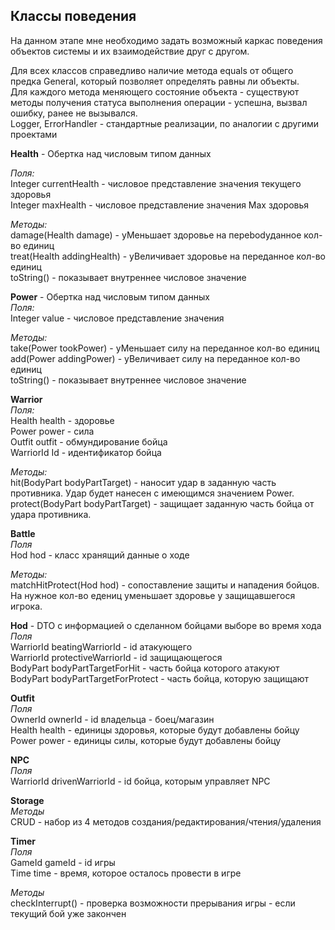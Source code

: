 ## Классы поведения
На данном этапе мне необходимо задать возможный каркас поведения объектов системы и их взаимодействие друг с другом.  

Для всех классов справедливо наличие метода equals от общего предка General, который позволяет определять равны ли объекты.   
Для каждого метода меняющего состояние объекта - существуют методы получения статуса выполнения операции - успешна, вызвал ошибку, ранее не вызывался.  
Logger, ErrorHandler - стандартные реализации, по аналогии с другими проектами  

**Health** - Обертка над числовым типом данных  

*Поля:*  
Integer currentHealth - числовое представление значения текущего здоровья  
Integer maxHealth - числовое представление значения Мах здоровья  
 
*Методы:*   
damage(Health damage) - уМеньшает здоровье на переbodyданное кол-во единиц  
treat(Health addingHealth) - уВеличивает здоровье на переданное кол-во единиц    
toString() - показывает внутреннее числовое значение     

**Power** - Обертка над числовым типом данных      
*Поля:*    
Integer value - числовое представление значения  

*Методы:*    
take(Power tookPower) - уМеньшает силу на переданное кол-во единиц  
add(Power addingPower) - уВеличивает силу на переданное кол-во единиц    
toString() - показывает внутреннее числовое значение   

**Warrior**  
*Поля:*    
Health health  - здоровье  
Power power    - сила  
Outfit outfit - обмундирование бойца     
WarriorId Id - идентификатор бойца    
  
*Методы:*     
hit(BodyPart bodyPartTarget) - наносит удар в заданную часть противника. Удар будет нанесен с имеющимся значением Power.  
protect(BodyPart bodyPartTarget) - защищает заданную часть бойца от удара противника.  

**Battle**  
*Поля*  
Hod hod  - класс хранящий данные о ходе  

*Методы:*   
matchHitProtect(Hod hod) - сопоставление защиты и нападения бойцов. На нужное кол-во едениц уменьшает здоровье у защищавшегося игрока.  

**Hod** - DTO с информацией о сделанном бойцами выборе во время хода  
*Поля*  
WarriorId beatingWarriorId  - id атакующего       
WarriorId protectiveWarriorId - id защищающегося     
BodyPart bodyPartTargetForHit - часть бойца которого атакуют  
BodyPart bodyPartTargetForProtect - часть бойца, которую защищают    

**Outfit**  
*Поля*  
OwnerId ownerId - id владельца - боец/магазин    
Health health  - единицы здоровья, которые будут добавлены бойцу  
Power power - единицы силы, которые будут добавлены бойцу  
  
**NPC**  
*Поля*  
WarriorId drivenWarriorId - id бойца, которым управляет NPC    
  
**Storage**  
*Методы*  
CRUD - набор из 4 методов создания/редактирования/чтения/удаления   
  
**Timer**  
*Поля*  
GameId gameId - id игры  
Time time - время, которое осталось провести в игре  
  
*Методы*  
checkInterrupt() - проверка возможности прерывания игры - если текущий бой уже закончен
